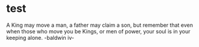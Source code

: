# test

A King may move a man, a father may claim a son, 
but remember that even when those who move you be Kings,
or men of power, your soul is in your keeping alone.
-baldwin iv-
